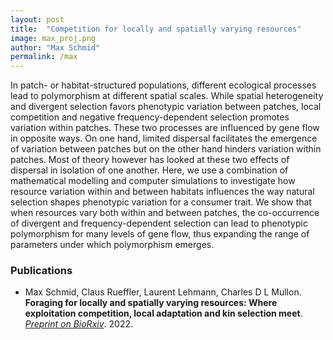 ```yaml
---
layout: post
title:  "Competition for locally and spatially varying resources"
image: max_proj.png
author: "Max Schmid"
permalink: /max
---
```


In patch- or habitat-structured populations, different ecological processes lead to polymorphism at different spatial scales. While spatial heterogeneity and divergent selection favors phenotypic variation between patches, local competition and negative frequency-dependent selection promotes variation within patches. These two processes are influenced by gene flow in opposite ways. On one hand, limited dispersal facilitates the emergence of variation between patches but on the other hand hinders variation within patches. Most of theory however has looked at these two effects of dispersal in isolation of one another. Here, we use a combination of mathematical modelling and computer simulations to investigate how resource variation within and between habitats influences the way natural selection shapes phenotypic variation for a consumer trait. We show that when resources vary both within and between patches, the co-occurrence of divergent and frequency-dependent selection can lead to phenotypic polymorphism for many levels of gene flow, thus expanding the range of parameters under which polymorphism emerges.

### Publications

* Max Schmid, Claus Rueffler, Laurent Lehmann, Charles D L Mullon. **Foraging for locally and spatially varying resources: Where exploitation competition, local adaptation and kin selection meet**. *[Preprint on BioRxiv](https://www.biorxiv.org/content/10.1101/2022.10.03.510600v1)*. 2022.
